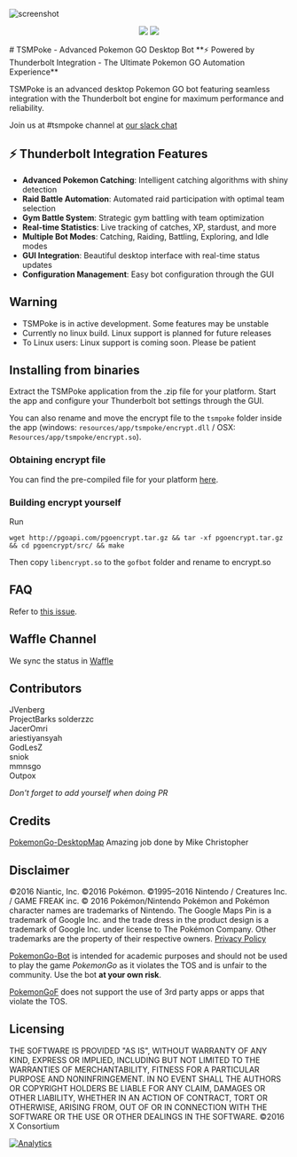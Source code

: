 ![screenshot](http://i.imgur.com/tzMaWv4.png)
<p align="center">
  <a href="https://github.com/TSMPoke/TSMPoke-Desktop/releases/download/v2.0.0-thunderbolt/TSMPoke-2.0.0-thunderbolt-mac.zip"><img src="http://i.imgur.com/pRNJGt6.png"></a> 
  <a href="https://github.com/TSMPoke/TSMPoke-Desktop/releases/download/v2.0.0-thunderbolt/TSMPoke-2.0.0-thunderbolt-win.zip"><img src="http://i.imgur.com/CSz91B9.png"></a>
</p>
# TSMPoke - Advanced Pokemon GO Desktop Bot
**⚡ Powered by Thunderbolt Integration - The Ultimate Pokemon GO Automation Experience**

TSMPoke is an advanced desktop Pokemon GO bot featuring seamless integration with the Thunderbolt bot engine for maximum performance and reliability.

Join us at #tsmpoke channel at [our slack chat](https://pokemongo-bot.herokuapp.com/)


## ⚡ Thunderbolt Integration Features
- **Advanced Pokemon Catching**: Intelligent catching algorithms with shiny detection
- **Raid Battle Automation**: Automated raid participation with optimal team selection
- **Gym Battle System**: Strategic gym battling with team optimization
- **Real-time Statistics**: Live tracking of catches, XP, stardust, and more
- **Multiple Bot Modes**: Catching, Raiding, Battling, Exploring, and Idle modes
- **GUI Integration**: Beautiful desktop interface with real-time status updates
- **Configuration Management**: Easy bot configuration through the GUI

## Warning
 - TSMPoke is in active development. Some features may be unstable
 - Currently no linux build. Linux support is planned for future releases
 - To Linux users: Linux support is coming soon. Please be patient

## Installing from binaries
Extract the TSMPoke application from the .zip file for your platform.
Start the app and configure your Thunderbolt bot settings through the GUI.

You can also rename and move the encrypt file to the `tsmpoke` folder inside the app (windows: `resources/app/tsmpoke/encrypt.dll` / OSX: `Resources/app/tsmpoke/encrypt.so`).

### Obtaining encrypt file
You can find the pre-compiled file for your platform [here](https://github.com/PokemonGoMap/PokemonGo-Map/tree/develop/pogom/libencrypt).

### Building encrypt yourself
Run  
```
wget http://pgoapi.com/pgoencrypt.tar.gz && tar -xf pgoencrypt.tar.gz && cd pgoencrypt/src/ && make
```
Then copy `libencrypt.so` to the `gofbot` folder and rename to encrypt.so

## FAQ
Refer to [this issue](https://github.com/PokemonGoF/PokemonGo-Bot-Desktop/issues/138).

## Waffle Channel
We sync the status in [Waffle](https://waffle.io/PokemonGoF/PokemonGo-Bot-Desktop)

## Contributors
JVenberg  
ProjectBarks 
solderzzc  
JacerOmri  
ariestiyansyah  
GodLesZ  
sniok  
mmnsgo  
Outpox

*Don't forget to add yourself when doing PR*

## Credits
[PokemonGo-DesktopMap](https://github.com/mchristopher/PokemonGo-DesktopMap) Amazing job done by  Mike Christopher

## Disclaimer
©2016 Niantic, Inc. ©2016 Pokémon. ©1995–2016 Nintendo / Creatures Inc. / GAME FREAK inc. © 2016 Pokémon/Nintendo Pokémon and Pokémon character names are trademarks of Nintendo. The Google Maps Pin is a trademark of Google Inc. and the trade dress in the product design is a trademark of Google Inc. under license to The Pokémon Company. Other trademarks are the property of their respective owners.
[Privacy Policy](http://www.pokemon.com/us/privacy-policy/)

[PokemonGo-Bot](https://github.com/PokemonGoF/PokemonGo-Bot) is intended for academic purposes and should not be used to play the game *PokemonGo* as it violates the TOS and is unfair to the community. Use the bot **at your own risk**.

[PokemonGoF](https://github.com/PokemonGoF) does not support the use of 3rd party apps or apps that violate the TOS.

## Licensing
THE SOFTWARE IS PROVIDED "AS IS", WITHOUT WARRANTY OF ANY KIND, EXPRESS OR IMPLIED, INCLUDING BUT NOT LIMITED TO THE WARRANTIES OF MERCHANTABILITY, FITNESS FOR A PARTICULAR PURPOSE AND NONINFRINGEMENT. IN NO EVENT SHALL THE AUTHORS OR COPYRIGHT HOLDERS BE LIABLE FOR ANY CLAIM, DAMAGES OR OTHER LIABILITY, WHETHER IN AN ACTION OF CONTRACT, TORT OR OTHERWISE, ARISING FROM, OUT OF OR IN CONNECTION WITH THE SOFTWARE OR THE USE OR OTHER DEALINGS IN THE SOFTWARE.
©2016 X Consortium

[![Analytics](https://ga-beacon.appspot.com/UA-81468120-1/desktop-welcome-page)](https://github.com/igrigorik/ga-beacon)
